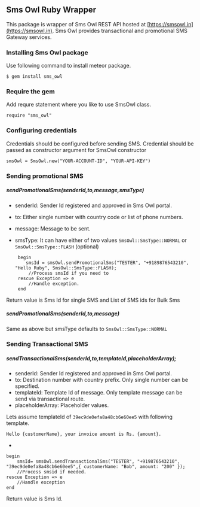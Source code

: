 ## Sms Owl Ruby Wrapper

This package is wrapper of Sms Owl REST API hosted at [https://smsowl.in](https://smsowl.in). Sms Owl provides transactional and promotional SMS Gateway services.

### Installing Sms Owl package

Use following command to install meteor package.

	$ gem install sms_owl

### Require the gem

Add requre statement where you like to use SmsOwl class.

	require "sms_owl"

### Configuring credentials

Credentials should be configured before sending SMS. Credential should be passed as constructor argument for SmsOwl constructor
	
	smsOwl = SmsOwl.new("YOUR-ACCOUNT-ID", "YOUR-API-KEY")


### Sending promotional SMS


##### sendPromotionalSms(senderId,to,message,smsType)

 - senderId: Sender Id registered and approved in Sms Owl portal.
 - to: Either single number with country code or list of phone numbers.
 - message: Message to be sent.
 - smsType: It can have either of two values `SmsOwl::SmsType::NORMAL` or `SmsOwl::SmsType::FLASH` (optional)
	
	
	
		begin
		   smsId = smsOwl.sendPromotionalSms("TESTER", "+9189876543210", "Hello Ruby", SmsOwl::SmsType::FLASH);
		   	//Process smsId if you need to
		rescue Exception => e
		    //Handle exception.
		end

Return value is Sms Id for single SMS and List of SMS ids for Bulk Sms


##### sendPromotionalSms(senderId,to,message)

Same as above but smsType defaults to `SmsOwl::SmsType::NORMAL`

### Sending Transactional SMS

##### sendTransactionalSms(senderId,to,templateId,placeholderArray);

 - senderId: Sender Id registered and approved in Sms Owl portal.
 - to: Destination number with country prefix. Only single number can be specified.
 - templateId: Template Id of message. Only template message can be send via transactional route.
 - placeholderArray: Placeholder values.

Lets assume templateId of `39ec9de0efa8a48cb6e60ee5` with following template.

	Hello {customerName}, your invoice amount is Rs. {amount}.

-


	begin
        smsId= smsOwl.sendTransactionalSms("TESTER", "+919876543210", "39ec9de0efa8a48cb6e60ee5",{ customerName: "Bob", amount: "200" });
        //Process smsid if needed.
    rescue Exception => e
        //Handle exception
    end


Return value is Sms Id.